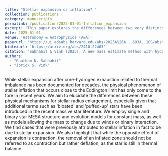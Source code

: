 ```yaml
---
title: "Stellar expansion or inflation? "
collection: publications
category: manuscripts
permalink: /publication/2025-01-01-Inflation_expansion
excerpt: 'This paper explores the differences between two very distinct phenomena that can result in a rapid increase in stellar radius over short timescales. The expansion of a stellar envelope beyond the Main Sequence in intermediate and massive stars has been documented for decades, whereas the concept of strong radial inflation as a star approaches its local Eddington limit is a more recent development. In this work, we elucidate the differences between these two phenomena through illustrative examples showing detailed internal structure.'
date: 2025-01-01
venue: 'Astronomy & Astrophysics (A&A)'
paperurl: 'https://ui.adsabs.harvard.edu/abs/2025A%26A...693A..10S/abstract'
bibtexurl: 'https://arxiv.org/abs/2410.22403'
citation: 'Sabhahit & Vink (2025), A new mass estimate method with hydrodynamical atmospheres for very massive WNh stars, A&A'
authors:
  - "Gautham N. Sabhahit"
  - "Jorick S. Vink"
---
```

While stellar expansion after core-hydrogen exhaustion related to thermal imbalance has been documented for decades, the physical phenomenon of stellar inflation that occurs close to the Eddington limit has only come to the fore in recent years. We aim to elucidate the differences between these physical mechanisms for stellar radius enlargement, especially given that additional terms such as 'bloated' and 'puffed-up' stars have been introduced in the recent massive star literature. We employ single and binary star MESA structure and evolution models for constant mass, as well as models allowing the mass to change due to winds or binary interaction. We find cases that were previously attributed to stellar inflation in fact to be due to stellar expansion. We also highlight that while the opposite effect of expansion is contraction, the removal of an inflated zone should not be referred to as contraction but rather deflation, as the star is still in thermal balance. 
